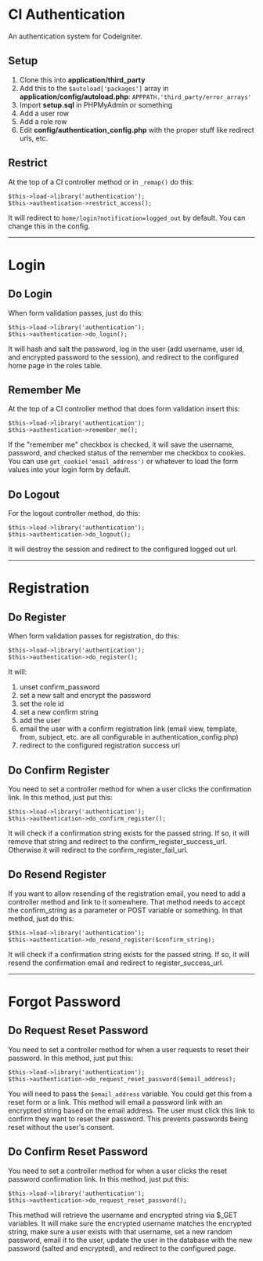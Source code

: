 
CI Authentication
============================

An authentication system for CodeIgniter.

Setup
----------------------------

1. Clone this into **application/third_party**
2. Add this to the ```$autoload['packages']``` array in **application/config/autoload.php**:  ```APPPATH.'third_party/error_arrays'```
3. Import **setup.sql** in PHPMyAdmin or something
4. Add a user row
5. Add a role row
6. Edit **config/authentication_config.php** with the proper stuff like redirect urls, etc.

Restrict
----------------------------

At the top of a CI controller method or in ```_remap()``` do this:

    $this->load->library('authentication');
    $this->authentication->restrict_access();

It will redirect to ```home/login?notification=logged_out``` by default. You can change this in the config.

----------------------------

Login
============================

Do Login
----------------------------

When form validation passes, just do this:

    $this->load->library('authentication');
    $this->authentication->do_login();
    
It will hash and salt the password, log in the user (add username, user id, and encrypted password to the session), and redirect to the configured home page in the roles table.

Remember Me
----------------------------

At the top of a CI controller method that does form validation insert this:

    $this->load->library('authentication');
    $this->authentication->remember_me();
    
If the "remember me" checkbox is checked, it will save the username, password, and checked status of the remember me checkbox to cookies. You can use ```get_cookie('email_address')``` or whatever to load the form values into your login form by default.

Do Logout
----------------------------

For the logout controller method, do this:

    $this->load->library('authentication');
    $this->authentication->do_logout();
    
It will destroy the session and redirect to the configured logged out url.

----------------------------

Registration
============================

Do Register
----------------------------

When form validation passes for registration, do this:

    $this->load->library('authentication');
    $this->authentication->do_register();
    
It will:

1. unset confirm_password
2. set a new salt and encrypt the password
3. set the role id
4. set a new confirm string
5. add the user
6. email the user with a confirm registration link (email view, template, from, subject, etc. are all configurable in authentication_config.php)
7. redirect to the configured registration success url

Do Confirm Register
----------------------------

You need to set a controller method for when a user clicks the confirmation link. In this method, just put this:

    $this->load->library('authentication');
    $this->authentication->do_confirm_register();

It will check if a confirmation string exists for the passed string. If so, it will remove that string and redirect to the confirm_register_success_url. Otherwise it will redirect to the confirm_register_fail_url.

Do Resend Register
----------------------------

If you want to allow resending of the registration email, you need to add a controller method and link to it somewhere. That method needs to accept the confirm_string as a parameter or POST variable or something. In that method, just do this:

    $this->load->library('authentication');
    $this->authentication->do_resend_register($confirm_string);

It will check if a confirmation string exists for the passed string. If so, it will resend the confirmation email and redirect to register_success_url.

----------------------------

Forgot Password
============================

Do Request Reset Password
----------------------------

You need to set a controller method for when a user requests to reset their password. In this method, just put this:

    $this->load->library('authentication');
    $this->authentication->do_request_reset_password($email_address);

You will need to pass the ```$email_address``` variable. You could get this from a reset form or a link. This method will email a password link with an encrypted string based on the email address. The user must click this link to confirm they want to reset their password. This prevents passwords being reset without the user's consent.

Do Confirm Reset Password
----------------------------

You need to set a controller method for when a user clicks the reset password confirmation link. In this method, just put this:

    $this->load->library('authentication');
    $this->authentication->do_request_reset_password();

This method will retrieve the username and encrypted string via $_GET variables. It will make sure the encrypted username matches the encrypted string, make sure a user exists with that username, set a new random password, email it to the user, update the user in the database with the new password (salted and encrypted), and redirect to the configured page.